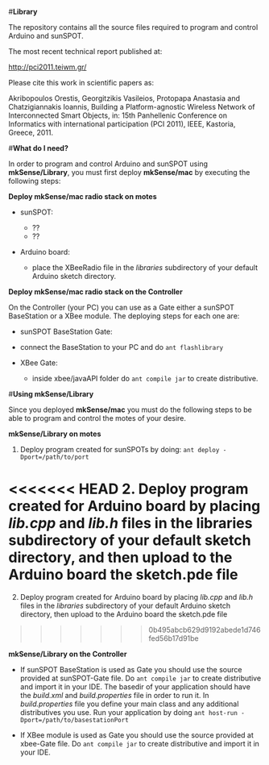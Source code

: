 #**Library**

The repository contains all the source files required to program and control Arduino and sunSPOT. 


The most recent technical report published at:

http://pci2011.teiwm.gr/

Please cite this work in scientific papers as:

Akribopoulos Orestis, Georgitzikis Vasileios, Protopapa Anastasia and Chatzigiannakis Ioannis, Building a Platform-agnostic Wireless Network of Interconnected Smart Objects, in: 15th Panhellenic Conference on Informatics with international 
participation (PCI 2011), IEEE, Kastoria, Greece, 2011.


#**What do I need?**

In order to program and control Arduino and sunSPOT using **mkSense/Library**, you must first deploy **mkSense/mac** by executing the following steps: 

**Deploy mkSense/mac radio stack on motes**

 * sunSPOT: 
   * ??
   * ??

 * Arduino board: 
   * place the XBeeRadio file in the *libraries* subdirectory of your default Arduino sketch directory.

**Deploy mkSense/mac radio stack on the Controller**

On the Controller (your PC) you can use as a Gate either a sunSPOT BaseStation or a XBee module. The deploying steps for each one are:

* sunSPOT BaseStation Gate: 
 * connect the BaseStation to your PC and do ```ant flashlibrary``` 

* XBee Gate: 
  * inside xbee/javaAPI folder do ```ant compile jar``` to create distributive.

#**Using mkSense/Library**

Since you deployed **mkSense/mac** you must do the following steps to be able to program and control the motes of your desire.  

**mkSense/Library on motes**

1. Deploy program created for sunSPOTs by doing:
 ``` ant deploy -Dport=/path/to/port ``` 

<<<<<<< HEAD
2. Deploy program created for Arduino board by placing *lib.cpp* and *lib.h* files in the libraries subdirectory of your default sketch directory, and then upload to the Arduino board the sketch.pde file
=======
2. Deploy program created for Arduino board by placing *lib.cpp* and *lib.h* files in the *libraries* subdirectory of your default Arduino sketch directory, then upload to the Arduino board the sketch.pde file
>>>>>>> 0b495abcb629d9192abede1d746fed56b17d91be

**mkSense/Library on the Controller**

* If sunSPOT BaseStation is used as Gate you should use the source provided at sunSPOT-Gate file. Do ```ant compile jar``` to create distributive and import it in your IDE. The basedir of your application should have the *build.xml* and *build.properties* file in order to run it. In *build.properties* file you define your main class and any additional distributives you use. Run your application by doing ``` ant host-run -Dport=/path/to/basestationPort ```

* If XBee module is used as Gate you should use the source provided at xbee-Gate file. Do ```ant compile jar``` to create distributive and import it in your IDE. 



 
  
